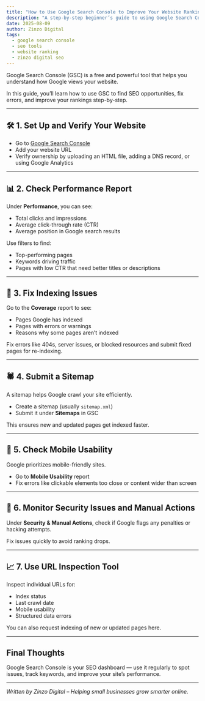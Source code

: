 ```yaml
---
title: "How to Use Google Search Console to Improve Your Website Ranking"
description: "A step-by-step beginner’s guide to using Google Search Console to monitor your website’s performance and boost your search rankings."
date: 2025-08-09
author: Zinzo Digital
tags:
  - google search console
  - seo tools
  - website ranking
  - zinzo digital seo
---
```


Google Search Console (GSC) is a free and powerful tool that helps you understand how Google views your website.

In this guide, you’ll learn how to use GSC to find SEO opportunities, fix errors, and improve your rankings step-by-step.

---

## 🛠️ 1. Set Up and Verify Your Website

- Go to [Google Search Console](https://search.google.com/search-console)  
- Add your website URL  
- Verify ownership by uploading an HTML file, adding a DNS record, or using Google Analytics

---

## 📊 2. Check Performance Report

Under **Performance**, you can see:

- Total clicks and impressions  
- Average click-through rate (CTR)  
- Average position in Google search results

Use filters to find:

- Top-performing pages  
- Keywords driving traffic  
- Pages with low CTR that need better titles or descriptions

---

## 🚧 3. Fix Indexing Issues

Go to the **Coverage** report to see:

- Pages Google has indexed  
- Pages with errors or warnings  
- Reasons why some pages aren’t indexed

Fix errors like 404s, server issues, or blocked resources and submit fixed pages for re-indexing.

---

## 🕷️ 4. Submit a Sitemap

A sitemap helps Google crawl your site efficiently.

- Create a sitemap (usually `sitemap.xml`)  
- Submit it under **Sitemaps** in GSC

This ensures new and updated pages get indexed faster.

---

## 🔗 5. Check Mobile Usability

Google prioritizes mobile-friendly sites.

- Go to **Mobile Usability** report  
- Fix errors like clickable elements too close or content wider than screen

---

## 🔄 6. Monitor Security Issues and Manual Actions

Under **Security & Manual Actions**, check if Google flags any penalties or hacking attempts.

Fix issues quickly to avoid ranking drops.

---

## 📈 7. Use URL Inspection Tool

Inspect individual URLs for:

- Index status  
- Last crawl date  
- Mobile usability  
- Structured data errors

You can also request indexing of new or updated pages here.

---

## Final Thoughts

Google Search Console is your SEO dashboard — use it regularly to spot issues, track keywords, and improve your site’s performance.

---

*Written by Zinzo Digital – Helping small businesses grow smarter online.*